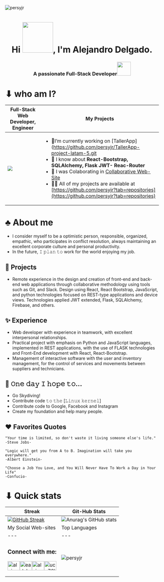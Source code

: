 <!--SALUDO Y CONTADOR -->  
<div align="left"> <img src="https://komarev.com/ghpvc/?username=persyjr&label=Profile%20views&color=0e75b6&style=flat" alt="persyjr" /> </div>
<div width="35%" align="center">
  <h1 align="center">Hi <img src="https://github.com/TheDudeThatCode/TheDudeThatCode/blob/master/Assets/Hi.gif" width="100" />, I'm Alejandro Delgado.
    <h3 align="center">A passionate Full-Stack Developer<img src="https://github.com/TheDudeThatCode/TheDudeThatCode/blob/master/Assets/Developer.gif" width="45" />     </h3> 
  </h1>
</div>  
<div>

<!-- PRIMER TABLA-->  
# ⬇ who am I?
| Full-Stack Web Developer, Engineer | My Projects |
| --- | --- |
| ![](https://camo.githubusercontent.com/992babdffd8c74a1502de375fbdf7e4d54773242/68747470733a2f2f6d656469612e67697068792e636f6d2f6d656469612f53576f536b4e36447854737a71494b4571762f67697068792e676966) | <ul align="left" width="35%"><li>🔭I’m currently working on [TallerApp](https://github.com/persyjr/TallerApp-project-latam-5.git</li><li>🌱 I know about **React-Bootstrap, SQLAlchemy, Flask JWT- Reac-Router**</li><li>👯 I was Colaborating in [Collaborative Web-Site](https://github.com/persyjr/exercise-collaborative-html-website.git)</li><li>👨‍💻 All of my projects are available at [https://github.com/persyjr?tab=repositories](https://github.com/persyjr?tab=repositories)</li></ul></div> |


# ♣ About me 
- I consider myself to be a optimistic person, responsible, organized, empathic, who participates in conflict resolution, always maintaining an excellent corporate   culture and personal productivity.
-  In the future, 𝙸 𝚙𝚕𝚊𝚗 𝚝𝚘 work for the world enjoying my job.
  
## 🎯 Projects
- Remote experience in the design and creation of front-end and back-end web applications through collaborative methodology using tools such as Git, and Slack.
  Design using React, React Bootstrap, JavaScript, and python technologies focused on REST-type applications and device views.
  Technologies applied JWT extended, Flask, SQLAlchemy, Firebase, and others.

## ✨ Experience
- Web developer with experience in teamwork, with excellent interpersonal relationships. 
- Practical project with emphasis on Python and JavaScript languages, implemented in REST applications, with the use of FLASK technologies and Front-End development   with React, React-Bootstrap.
- Management of interactive software with the user and inventory management, for the control of services and movements between suppliers and technicians.

## 🤞 𝙾𝚗𝚎 𝚍𝚊𝚢 𝙸 𝚑𝚘𝚙𝚎 𝚝𝚘...
- Go Skydiving!
- Contribute code 𝚝𝚘 𝚝𝚑𝚎 [𝙻𝚒𝚗𝚞𝚡 𝚔𝚎𝚛𝚗𝚎𝚕]
- Contribute code to Google, Facebook and Instagram
- Create my foundation and help many people.

<!-- QUOTES-->
## ♥  Favorites Quotes     
```yam
"Your time is limited, so don't waste it living someone else's life."
-Steve Jobs-

"Logic will get you from A to B. Imagination will take you everywhere."
-Albert Einstein-

"Choose a Job You Love, and You Will Never Have To Work a Day in Your Life"
-Confucio-
```
<!-- STATS -->    
# ⬇ Quick stats 
| Streak | Git-Hub Stats |
| --- | --- |
| [![GitHub Streak](https://github-readme-streak-stats.herokuapp.com/?user=persyjr&theme=dark)](https://git.io/streak-stats) | ![Anurag's GitHub stats](https://github-readme-stats.vercel.app/api?username=persyjr&show_icons=true&theme=chartreuse-dark)|  
| My Social Web-sites | Top Languages |
| --- | --- |
|<div width="80" ><h3 align="left">Connect with me:</h3><p align="left"><a href="https://linkedin.com/in/alejandro-delgado-6a24a010a" target="blank"><img align="center" src="https://raw.githubusercontent.com/rahuldkjain/github-profile-readme-generator/master/src/images/icons/Social/linked-in-alt.svg" alt="alejandro-delgado-6a24a010a" height="30" width="40" /></a><a href="https://fb.com/eadelgadom" target="blank"><img align="center" src="https://raw.githubusercontent.com/rahuldkjain/github-profile-readme-generator/master/src/images/icons/Social/facebook.svg" alt="eadelgadom" height="30" width="40" /></a><a href="https://instagram.com/alejo.dlg" target="blank"><img align="center" src="https://raw.githubusercontent.com/rahuldkjain/github-profile-readme-generator/master/src/images/icons/Social/instagram.svg" alt="alejo.dlg" height="30" width="40" /></a><a href="https://www.youtube.com/c/uco78ltwe-y5gimrmoj0t3yq" target="blank"><img align="center" src="https://raw.githubusercontent.com/rahuldkjain/github-profile-readme-generator/master/src/images/icons/Social/youtube.svg" alt="uco78ltwe-y5gimrmoj0t3yq" height="30" width="40" /></a></p></div>|<p><img align="center" src="https://github-readme-stats.vercel.app/api/top-langs?username=persyjr&show_icons=true&locale=en&layout=compact" alt="persyjr" /></p>|


<!--
**persyjr/persyjr** is a ✨ _special_ ✨ repository because its `README.md` (this file) appears on your GitHub profile.
-->
